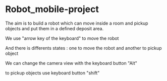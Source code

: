 # Robot_mobile-project

The aim is to build a robot which can move inside a room and pickup objects and put them in a defined deposit area.

We use "arrow key of the keyboard" to move the robot

And there is differents states : one to move the robot and another to pickup object

We can change the camera view with the keyboard button "Alt"

to pickup objects use keyboard button "shift"
